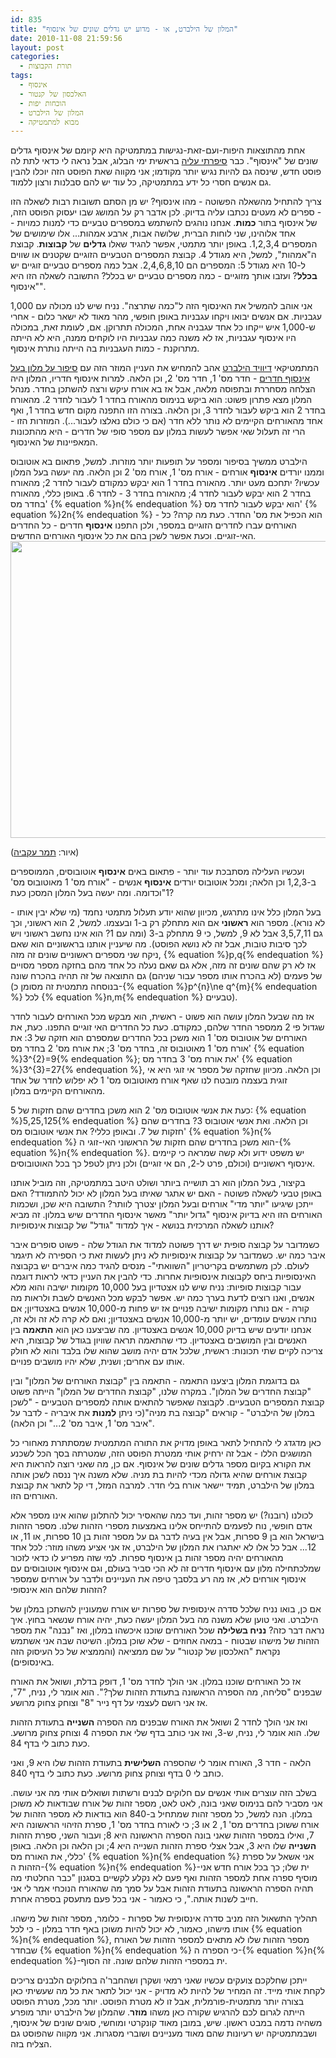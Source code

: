 ```yaml
---
id: 835
title: "המלון של הילברט, או - מדוע יש גדלים שונים של אינסוף"
date: 2010-11-08 21:59:56
layout: post
categories: 
  - תורת הקבוצות
tags: 
  - אינסוף
  - האלכסון של קנטור
  - הוכחות יפות
  - המלון של הילברט
  - מבוא למתמטיקה
---
```

אחת מהתוצאות היפות-ועם-זאת-נגישות במתמטיקה היא קיומם של אינסוף גדלים שונים של "אינסוף". כבר <a href="http://www.gadial.net/2007/08/29/cantor_diagonal/">סיפרתי עליה</a> בראשית ימי הבלוג, אבל נראה לי כדאי לתת לה פוסט חדש, שינסה גם להיות נגיש יותר מקודמו; אני מקווה שאת הפוסט הזה יוכלו להבין גם אנשים חסרי כל ידע במתמטיקה, כל עוד יש להם סבלנות ורצון ללמוד.

צריך להתחיל מהשאלה הפשוטה - מהו אינסוף? יש מן הסתם תשובות רבות לשאלה הזו - ספרים לא מעטים נכתבו עליה בדיוק. לכן אדבר רק על המושג שבו יעסוק הפוסט הזה, של אינסוף בתור <strong>כמות</strong>. אנחנו נוהגים להשתמש במספרים טבעיים כדי למנות כמויות - אחד אלוהינו, שני לוחות הברית, שלושה אבות, ארבע אמהות... אלו שימושים של המספרים 1,2,3,4. באופן יותר מתמטי, אפשר להגיד שאלו <strong>גדלים</strong> של <strong>קבוצות</strong>. קבוצת ה"אמהות", למשל, היא מגודל 4. קבוצת המספרים הטבעיים הזוגיים שקטנים או שווים ל-10 היא מגודל 5: המספרים הם 2,4,6,8,10. אבל כמה מספרים טבעיים זוגיים יש <strong>בכלל</strong>? ועזבו אותך מזוגיים - כמה מספרים טבעיים יש בכלל? התשובה לשאלה הזו היא "אינסוף".

אני אוהב להמשיל את האינסוף הזה ל"כמה שתרצה". נניח שיש לנו מכולה עם 1,000 עגבניות. אם אנשים יבואו ויקחו עגבניות באופן חופשי, מהר מאוד לא ישאר כלום - אחרי ש-1,000 איש ייקחו כל אחד עגבניה אחת, המכולה תתרוקן. אם, לעומת זאת, במכולה היו אינסוף עגבניות, אז לא משנה כמה עגבניות היו לוקחים ממנה, היא לא הייתה מתרוקנת - כמות העגבניות בה הייתה נותרת אינסוף.

המתמטיקאי <a href="http://he.wikipedia.org/wiki/%D7%93%D7%95%D7%99%D7%93_%D7%94%D7%99%D7%9C%D7%91%D7%A8%D7%98">דיוויד הילברט</a> אהב להמחיש את העניין המוזר הזה עם <a href="http://he.wikipedia.org/wiki/%D7%94%D7%9E%D7%9C%D7%95%D7%9F_%D7%A9%D7%9C_%D7%94%D7%99%D7%9C%D7%91%D7%A8%D7%98">סיפור על מלון בעל אינסוף חדרים</a> - חדר מס' 1, חדר מס' 2, וכן הלאה. למרות אינסוף חדריו, המלון היה הצלחה מסחררת ובתפוסה מלאה, אבל אז בא אורח עיקש ורצה להשתכן בחדר. מנהל המלון מצא פתרון פשוט: הוא ביקש בנימוס מהאורח בחדר 1 לעבור לחדר 2. מהאורח בחדר 2 הוא ביקש לעבור לחדר 3, וכן הלאה. בצורה הזו התפנה מקום חדש בחדר 1, ואף אחד מהאורחים הקיימים לא נותר ללא חדר (אם כי כולם נאלצו לעבור...). המוזרות הזו - הרי זה תעלול שאי אפשר לעשות במלון עם מספר סופי של חדרים - היא מהתכונות המאפיינות של האינסוף.

הילברט ממשיך בסיפור ומספר על תופעות יותר מוזרות. למשל, פתאום בא אוטובוס וממנו יורדים <strong>אינסוף</strong> אורחים - אורח מס' 1, אורח מס' 2 וכן הלאה. מה יעשה בעל המלון עכשיו? יתחכם מעט יותר. מהאורח בחדר 1 הוא יבקש כמקודם לעבור לחדר 2; מהאורח בחדר 2 הוא יבקש לעבור לחדר 4; מהאורח בחדר 3 - לחדר 6. באופן כללי, מהאורח בחדר מס' {% equation %}n{% endequation %} הוא יבקש לעבור לחדר מס' {% equation %}2n{% endequation %} - הוא הכפיל את מס' החדר. כעת מה קרה? כל האורחים עברו לחדרים הזוגיים במספר, ולכן התפנו <strong>אינסוף</strong> חדרים - כל החדרים האי-זוגיים. וכעת אפשר לשכן בהם את כל אינסוף האורחים החדשים.
<a href="{{site.baseurl}}{{site.post_images}}/2010/11/medium-hilbert1.png"><img title="medium-hilbert" src="{{site.baseurl}}{{site.post_images}}/2010/11/medium-hilbert1.png" alt="" width="600" height="475" /></a>

(איור: <a href="http://cargocollective.com/Chips-Illustrated">תמר עקביה</a>)

ועכשיו העלילה מסתבכת עוד יותר - פתאום באים <strong>אינסוף</strong> אוטובוסים, הממוספרים ב-1,2,3 וכן הלאה; ומכל אוטובוס יורדים <strong>אינסוף</strong> אנשים - "אורח מס' 1 מאוטובוס מס' 1"וכדומה. ומה יעשה בעל המלון המסכן כעת?

בעל המלון כלל אינו מתרגש, מכיוון שהוא יודע תעלול מתמטי נחמד (מי שלא יבין אותו - לא נורא). מספר הוא <strong>ראשוני</strong> אם הוא מתחלק רק ב-1 ובעצמו. למשל, 2 הוא ראשוני, וכך גם 3,5,7,11 אבל לא 9, למשל, כי 9 מתחלק ב-3 (ומה עם 1? הוא אינו נחשב ראשוני ויש לכך סיבות טובות, אבל זה לא נושא הפוסט). מה שיעניין אותנו בראשוניים הוא שאם ניקח שני מספרים ראשוניים שונים זה מזה, {% equation %}p,q{% endequation %} אז לא רק שהם שונים זה מזה, אלא גם שאם נעלה כל אחד מהם בחזקה מספר מסויים של פעמים (לא בהכרח אותו מספר עבור שניהם) גם התוצאה של זה תהיה בהכרח שונה (בנוסחה מתמטית זה מסומן כ-{% equation %}p^{n}\ne q^{m}{% endequation %} לכל {% equation %}n,m{% endequation %} טבעיים).

אז מה שבעל המלון עושה הוא פשוט - ראשית, הוא מבקש מכל האורחים לעבור לחדר שגדול פי 2 ממספר החדר שלהם, כמקודם. כעת כל החדרים האי זוגיים התפנו. כעת, את האורחים של אוטובוס מס' 1 הוא משכן בכל החדרים שמספרם הוא חזקה של 3: את אורח מס' 1 מאוטובוס זה, בחדר מס' 3; את אורח מס' 2 בחדר מס' {% equation %}3^{2}=9{% endequation %}; את אורח מס' 3 בחדר מס' {% equation %}3^{3}=27{% endequation %}, וכן הלאה. מכיוון שחזקה של מספר אי זוגי היא אי זוגית בעצמה מובטח לנו שאף אורח מאוטובוס מס' 1 לא יפלוש לחדר של אחד מהאורחים הקיימים במלון.

כעת את אנשי אוטובוס מס' 2 הוא משכן בחדרים שהם חזקות של 5: {% equation %}5,25,125{% endequation %} וכן הלאה. ואת אנשי אוטובוס 3? בחדרים שהם חזקות של 7. ובאופן כללי? את אנשי אוטובוס מס' {% equation %}n{% endequation %} הוא משכן בחדרים שהם חזקות של הראשוני האי-זוגי ה-{% equation %}n{% endequation %}. יש משפט ידוע ולא קשה שמראה כי קיימים אינסוף ראשוניים (וכולם, פרט ל-2, הם אי זוגיים) ולכן ניתן לטפל כך בכל האוטובוסים.

בקיצור, בעל המלון הוא רב תושייה ביותר ושולט היטב במתמטיקה, וזה מוביל אותנו באופן טבעי לשאלה פשוטה - האם יש אתגר שאיתו בעל המלון לא יכול להתמודד? האם ייתכן שיגיעו "יותר מדי" אורחים ובעל המלון יצטרך לוותר? התשובה היא שכן, ושכמות האורחים הזו היא בדיוק אינסוף "גדול יותר" מאשר אינסוף החדרים שיש במלון. זה מביא אותנו לשאלה המרכזית בנושא - איך למדוד "גודל" של קבוצות אינסופיות?

כשמדובר על קבוצה סופית יש דרך פשוטה למדוד את הגודל שלה - פשוט סופרים איבר איבר כמה יש. כשמדובר על קבוצות אינסופיות לא ניתן לעשות זאת כי הספירה לא תיגמר לעולם. לכן משתמשים בקריטריון "השוואתי"- מנסים להגיד כמה איברים יש בקבוצה האינסופיות ביחס לקבוצות אינסופיות אחרות. כדי להבין את העניין כדאי לראות דוגמה עבור קבוצות סופיות: נניח שיש לנו אצטדיון בעל 10,000 מקומות ישיבה והוא מלא אנשים, ואנו רוצים לדעת בערך כמה יש. אפשר לבקש מכל האנשים לשבת ולראות מה קורה - אם נותרו מקומות ישיבה פנויים אז יש פחות מ-10,000 אנשים באצטדיון; אם נותרו אנשים עומדים, יש יותר מ-10,000 אנשים באצטדיון; ואם לא קרה לא זה ולא זה, אנחנו יודעים שיש בדיוק 10,000 אנשים באצטדיון. מה שביצענו כאן הוא <strong>התאמה</strong> בין האנשים ובין המושבים באצטדיון. כדי שהתאמה תראה שוויון בגודל של קבוצות, היא צריכה לקיים שתי תכונות: ראשית, שלכל אדם יהיה מושב שהוא שלו בלבד והוא לא חולק אותו עם אחרים; ושנית, שלא יהיו מושבים פנויים.

גם בדוגמת המלון ביצענו התאמה - התאמה בין "קבוצת האורחים של המלון" ובין "קבוצת החדרים של המלון". במקרה שלנו, "קבוצת החדרים של המלון" הייתה פשוט קבוצת המספרים הטבעיים. לקבוצה שאפשר להתאים אותה למספרים הטבעיים - "לשכן במלון של הילברט" - קוראים "קבוצה בת מניה"(כי ניתן <strong>למנות</strong> את איבריה - לדבר על "איבר מס' 1, איבר מס' 2..." וכן הלאה).

כאן מדגדג לי להתחיל לתאר באופן מדויק את התורה המתמטית שמסתתרת מאחורי כל המושגים הללו - אבל זה ירחיק אותי ממטרת הפוסט הזה, שמטרתה בסך הכל לשכנע את הקורא בקיום מספר גדלים שונים של אינסוף. אם כן, מה שאני רוצה להראות היא קבוצת אורחים שהיא גדולה מכדי להיות בת מניה. שלא משנה איך ננסה לשכן אותה במלון של הילברט, תמיד יישאר אורח בלי חדר. למרבה המזל, די קל לתאר את קבוצת האורחים הזו.

לכולנו (רובנו?) יש מספר זהות, ועד כמה שהאסיר יכול להתלונן שהוא אינו מספר אלא אדם חופשי, נוח לפעמים להתייחס אלינו באמצעות מספרי הזהות שלנו. מספר הזהות בישראל הוא בן 9 ספרות, אבל אין בעיה לדבר גם על מספר זהות בן 10 ספרות, או 11, או 12... אבל כל אלו לא יאתגרו את המלון של הילברט, אז אני אציע משהו מוזר: לכל אחד מהאורחים יהיה מספר זהות בן אינסוף ספרות. למי שזה מפריע לו כדאי לזכור שמלכתחילה מלון עם אינסוף חדרים זה לא הכי סביר בעולם, וגם אינסוף אוטובוסים עם אינסוף אורחים לא, אז מה רע בלסבך טיפה את העניינים ולדבר על אורחים שמספר הזהות שלהם הוא אינסופי?

אם כן, בואו נניח שלכל סדרה אינסופית של ספרות יש אורח שמעוניין להשתכן במלון של הילברט. ואני טוען שלא משנה מה בעל המלון יעשה כעת, יהיה אורח שנשאר בחוץ. איך נראה דבר כזה? <strong>נניח בשלילה</strong> שכל האורחים שוכנו איכשהו במלון, ואז "נבנה" את מספר הזהות של מישהו שבטוח - במאה אחוזים - שלא שוכן במלון. השיטה שבה אני אשתמש נקראת "האלכסון של קנטור" על שם ממציאה (והממציא של כל העיסוק הזה באינסופים).

אז כל האורחים שוכנו במלון. אני הולך לחדר מס' 1, דופק בדלת, ושואל את האורח שבפנים "סליחה, מה הספרה הראשונה בתעודת הזהות שלך?". הוא אומר לי, נניח, "7", אז אני רושם לעצמי על דף נייר "8" וצוחק צחוק מרושע.

ואז אני הולך לחדר 2 ושואל את האורח שבפנים מה הספרה <strong>השנייה</strong> בתעודת הזהות שלו. הוא אומר לי, נניח, ש-3, ואז אני כותב בדף שלי את הספרה 4 וצוחק צחוק מרושע. כעת כתוב לי בדף 84.

הלאה - חדר 3, האורח אומר לי שהספרה <strong>השלישית</strong> בתעודת הזהות שלו היא 9, ואני כותב לי 0 בדף וצוחק צחוק מרושע. כעת כתוב לי בדף 840.

בשלב הזה עוצרים אותי אנשים עם חלוקים לבנים ורשתות ושואלים אותי מה אני עושה. אני מסביר להם בנימוס שאני בונה, לאט לאט, מספר זהות של אורח שבודאות לא משוכן במלון. הנה למשל, כל מספר זהות שמתחיל ב-840 הוא בודאות לא מספר הזהות של אורח ששוכן בחדרים מס' 1, 2 או 3; כי לאורח בחדר מס' 1, ספרת הזיהוי הראשונה היא 7, ואילו במספר הזהות שאני בונה הספרה הראשונה היא 8; ועבור השני, ספרת הזהות <strong>השנייה</strong> שלו היא 3, אבל אצלי ספרת הזהות השנייה היא 4; וכן הלאה וכן הלאה. באופן כללי, את האורח מס' {% equation %}n{% endequation %} אני אשאל על ספרת הזהות ה-{% equation %}n{% endequation %}-ית שלו; כך בכל אורח חדש אני מוסיף ספרה אחת למספר הזהות ואף פעם לא נקלע לקשיים בסגנון "כבר החלטתי מה תהיה הספרה הראשונה בתעודת הזהות אבל על סמך מה שהאורח הנוכחי אמר לי אני חייב לשנות אותה.", כי כאמור - אני בכל פעם מתעסק בספרה אחרת.

תהליך התשאול הזה מניב סדרה אינסופית של ספרות - כלומר, מספר זהות של מישהו. אותו מישהו, כאמור, לא יכול להיות משוכן באף חדר במלון - כי לכל {% equation %}n{% endequation %}, מספר הזהות שלו לא מתאים למספר הזהות של האורח שבחדר {% equation %}n{% endequation %} כי הספרה ה-{% equation %}n{% endequation %}-ית במספרי הזהות שלהם שונה. זה הסוף.

ייתכן שחלקכם צועקים עכשיו שאני רמאי ושקרן ושהחבר'ה בחלוקים הלבנים צריכים לקחת אותי מייד. זה המחיר של להיות לא מדויק - אני יכול לתאר את כל מה שעשיתי כאן בצורה יותר מתמטית-פורמלית, אבל זו לא מטרת הפוסט. יותר מכל, מטרת הפוסט הייתה לגרום לכם להרגיש שקורה כאן משהו <strong>מוזר</strong>. שהמלון של הילברט יותר מופרע משהיה נדמה במבט ראשון. שיש, במובן מאוד קונקרטי ומוחשי, סוגים שונים של אינסוף, ושבמתמטיקה יש רעיונות שהם מאוד מעניינים ושוברי מסגרות. אני מקווה שהפוסט גם הצליח בזה.

